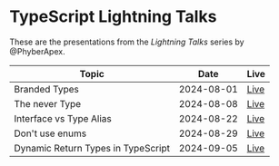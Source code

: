 # TypeScript Lightning Talks

These are the presentations from the _Lightning Talks_ series by @PhyberApex.

| Topic                              | Date       | Live                                                                                         |
|------------------------------------|------------|----------------------------------------------------------------------------------------------|
| Branded Types                      | 2024-08-01 | [Live](https://phyberapex.github.io/typescript-lightning-talks/01-branded-types/)            |
| The never Type                     | 2024-08-08 | [Live](https://phyberapex.github.io/typescript-lightning-talks/02-the-never-type/)           |
| Interface vs Type Alias            | 2024-08-22 | [Live](https://phyberapex.github.io/typescript-lightning-talks/03-interface-vs-type-alias/)  |
| Don't use enums                    | 2024-08-29 | [Live](https://phyberapex.github.io/typescript-lightning-talks/04-dont-use-enums/)           |
| Dynamic Return Types in TypeScript | 2024-09-05 | [Live](https://phyberapex.github.io/typescript-lightning-talks/05-return-type-by-parameter/) |
